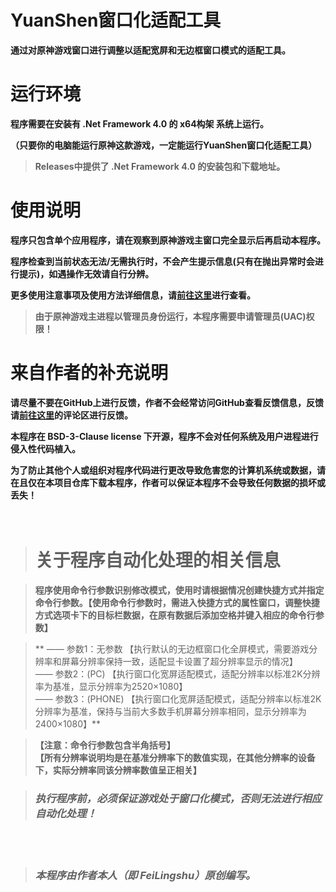 # YuanShen窗口化适配工具

**通过对原神游戏窗口进行调整以适配宽屏和无边框窗口模式的适配工具。**

# 运行环境

**程序需要在安装有 .Net Framework 4.0 的 x64构架 系统上运行。**

**（只要你的电脑能运行原神这款游戏，一定能运行YuanShen窗口化适配工具）**

> **Releases中提供了 .Net Framework 4.0 的安装包和下载地址。**

# 使用说明

**程序只包含单个应用程序，请在观察到原神游戏主窗口完全显示后再启动本程序。**

**程序检查到当前状态无法/无需执行时，不会产生提示信息(只有在抛出异常时会进行提示)，如遇操作无效请自行分辨。**

**更多使用注意事项及使用方法详细信息，请[前往这里](https://www.bilibili.com/video/av000000000)进行查看。**

> **由于原神游戏主进程以管理员身份运行，本程序需要申请管理员(UAC)权限！**

# 来自作者的补充说明

**请尽量不要在GitHub上进行反馈，作者不会经常访问GitHub查看反馈信息，反馈请[前往这里](https://www.bilibili.com/video/av000000000)的评论区进行反馈。**

**本程序在 BSD-3-Clause license 下开源，程序不会对任何系统及用户进程进行侵入性代码植入。**

**为了防止其他个人或组织对程序代码进行更改导致危害您的计算机系统或数据，请在且仅在本项目仓库下载本程序，作者可以保证本程序不会导致任何数据的损坏或丢失！**

　
　

> # 关于程序自动化处理的相关信息

> **程序使用命令行参数识别修改模式，使用时请根据情况创建快捷方式并指定命令行参数。【使用命令行参数时，需进入快捷方式的属性窗口，调整快捷方式选项卡下的目标栏数据，在原有数据后添加空格并键入相应的命令行参数】**

> **  —— 参数1：无参数 【执行默认的无边框窗口化全屏模式，需要游戏分辨率和屏幕分辨率保持一致，适配显卡设置了超分辨率显示的情况】  
      —— 参数2：(PC) 【执行窗口化宽屏适配模式，适配分辨率以标准2K分辨率为基准，显示分辨率为2520×1080】  
      —— 参数3：(PHONE) 【执行窗口化宽屏适配模式，适配分辨率以标准2K分辨率为基准，保持与当前大多数手机屏幕分辨率相同，显示分辨率为2400×1080】**
    
> **【注意：命令行参数包含半角括号】  
    【所有分辨率说明均是在基准分辨率下的数值实现，在其他分辨率的设备下，实际分辨率同该分辨率数值呈正相关】**
    
> ### **_执行程序前，必须保证游戏处于窗口化模式，否则无法进行相应自动化处理！_**

　
　

# 

> ### **_本程序由作者本人（即 FeiLingshu）原创编写。_**
